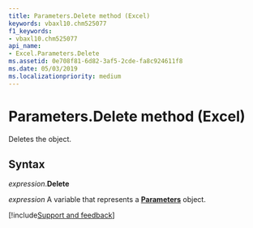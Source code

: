 ```yaml
---
title: Parameters.Delete method (Excel)
keywords: vbaxl10.chm525077
f1_keywords:
- vbaxl10.chm525077
api_name:
- Excel.Parameters.Delete
ms.assetid: 0e708f81-6d82-3af5-2cde-fa8c924611f8
ms.date: 05/03/2019
ms.localizationpriority: medium
---
```



# Parameters.Delete method (Excel)

Deletes the object.


## Syntax

_expression_.**Delete**

_expression_ A variable that represents a **[Parameters](Excel.Parameters.md)** object.




[!include[Support and feedback](~/includes/feedback-boilerplate.md)]